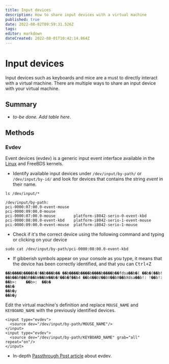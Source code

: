 ```yaml
---
title: Input devices
description: How to share input devices with a virtual machine
published: true
date: 2022-08-02T09:59:31.526Z
tags: 
editor: markdown
dateCreated: 2022-08-01T10:42:14.864Z
---
```


# Input devices

Input devices such as keyboards and mice are a must to directly interact with a virtual machine. There are multiple ways to share an input device with your virtual machine.

## Summary

* *to-be done. Add table here*.

## Methods

### Evdev

Event devices (evdev) is a generic input event interface available in the [Linux](https://www.kernel.org/doc/Documentation/input/input.txt) and FreeBDS kernels. 

* Identify available input devices under `/dev/input/by-path/` or `/dev/input/by-id/` and look for devices that contains the string *event* in their name.

```
ls /dev/input/*
```
```
/dev/input/by-path:
pci-0000:07:00.0-event-mouse  
pci-0000:09:00.0-mouse
pci-0000:07:00.0-mouse        platform-i8042-serio-0-event-kbd
pci-0000:08:00.0-event-kbd    platform-i8042-serio-1-event-mouse
pci-0000:09:00.0-event-mouse  platform-i8042-serio-1-mouse
```

* Check if it's the correct device using the following command and typing or clicking on your device

```
sudo cat /dev/input/by-path/pci-0000:08:00.0-event-kbd
```

* If gibberish symbols appear on your console as you type, it means that the device has been correctly identified, and that you can <kbd>Ctrl+Z</kbd>

```
��b����b����b�!��b���b�� ��b����b����b����b����b��fdsa��b�( ��b�(��b!��b��bR��bR��bW��bW��b�!��b�f��b4 ��b4��bV��bV��bX��bXdsa��b!:	!��b!:	��b>:	 ��b>:	��b�
��b�
��b�y
��b�y
```

Edit the virtual machine's definition and replace `MOUSE_NAME` and `KEYBOARD_NAME` with the previously identified devices. 

```
<input type="evdev">
  <source dev="/dev/input/by-path/MOUSE_NAME"/>
</input>
<input type="evdev">
  <source dev="/dev/input/by-path/KEYBOARD_NAME" grab="all" repeat="on"/>
</input>
```

* In-depth [Passthrough Post article](https://passthroughpo.st/using-evdev-passthrough-seamless-vm-input/) about evdev. 



